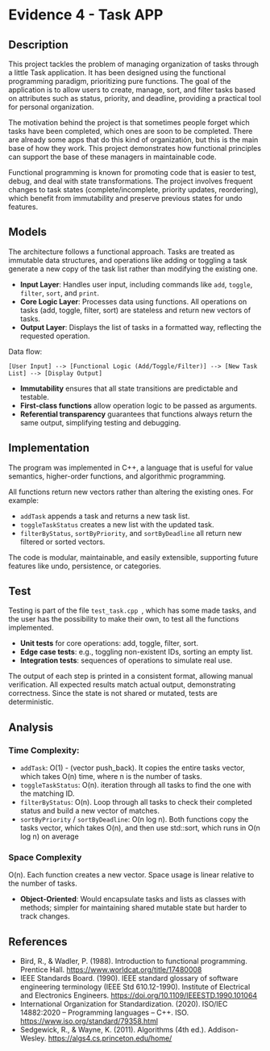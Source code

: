 # Evidence 4 - Task APP

## Description
This project tackles the problem of managing organization of tasks through a little Task application. It has been designed using the functional programming paradigm, prioritizing pure functions. The goal of the application is to allow users to create, manage, sort, and filter tasks based on attributes such as status, priority, and deadline, providing a practical tool for personal organization.

The motivation behind the project is that sometimes people forget which tasks have been completed, which ones are soon to be completed. There are already some apps that do this kind of organizatión, but this is the main base of how they work.  This project demonstrates how functional principles can support the base of these managers in maintainable code.

Functional programming is known for promoting code that is easier to test, debug, and deal with state transformations. The project involves frequent changes to task states (complete/incomplete, priority updates, reordering), which benefit from immutability and preserve previous states for undo features.

## Models
The architecture follows a functional approach. Tasks are treated as immutable data structures, and operations like adding or toggling a task generate a new copy of the task list rather than modifying the existing one.

* **Input Layer**: Handles user input, including commands like `add`, `toggle`, `filter`, `sort`, and `print`.
* **Core Logic Layer**: Processes data using functions. All operations on tasks (add, toggle, filter, sort) are stateless and return new vectors of tasks.
* **Output Layer**: Displays the list of tasks in a formatted way, reflecting the requested operation.

Data flow:
```
[User Input] --> [Functional Logic (Add/Toggle/Filter)] --> [New Task List] --> [Display Output]
```

* **Immutability** ensures that all state transitions are predictable and testable.
* **First-class functions** allow operation logic to be passed as arguments.
* **Referential transparency** guarantees that functions always return the same output, simplifying testing and debugging.

## Implementation
The program was implemented in C++, a language that is useful for value semantics, higher-order functions, and algorithmic programming.

All functions return new vectors rather than altering the existing ones. For example:
* `addTask` appends a task and returns a new task list.
* `toggleTaskStatus` creates a new list with the updated task.
* `filterByStatus`, `sortByPriority`, and `sortByDeadline` all return new filtered or sorted vectors.

The code is modular, maintainable, and easily extensible, supporting future features like undo, persistence, or categories.

## Test 
Testing is part of the file ```test_task.cpp ```, which has some made tasks, and the user has the possibility to make their own, to test all the functions implemented.

* **Unit tests** for core operations: add, toggle, filter, sort.
* **Edge case tests**: e.g., toggling non-existent IDs, sorting an empty list.
* **Integration tests**: sequences of operations to simulate real use.

The output of each step is printed in a consistent format, allowing manual verification.  All expected results match actual output, demonstrating correctness. Since the state is not shared or mutated, tests are deterministic.

## Analysis
### Time Complexity:
* `addTask`: O(1) - (vector push\_back). It copies the entire tasks vector, which takes O(n) time, where n is the number of tasks.
* `toggleTaskStatus`: O(n). iteration through all tasks to find the one with the matching ID.
* `filterByStatus`: O(n). Loop through all tasks to check their completed status and build a new vector of matches.
* `sortByPriority` / `sortByDeadline`: O(n log n). Both functions copy the tasks vector, which takes O(n), and then use std::sort, which runs in O(n log n) on average

### Space Complexity
 O(n). Each function creates a new vector. Space usage is linear relative to the number of tasks. 

* **Object-Oriented**: Would encapsulate tasks and lists as classes with methods; simpler for maintaining shared mutable state but harder to track changes.


## References
- Bird, R., & Wadler, P. (1988). Introduction to functional programming. Prentice Hall. https://www.worldcat.org/title/17480008
- IEEE Standards Board. (1990). IEEE standard glossary of software engineering terminology (IEEE Std 610.12-1990). Institute of Electrical and Electronics Engineers. https://doi.org/10.1109/IEEESTD.1990.101064
- International Organization for Standardization. (2020). ISO/IEC 14882:2020 – Programming languages – C++. ISO. https://www.iso.org/standard/79358.html
- Sedgewick, R., & Wayne, K. (2011). Algorithms (4th ed.). Addison-Wesley. https://algs4.cs.princeton.edu/home/
